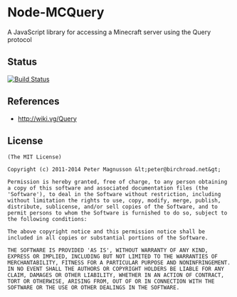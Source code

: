 # Node-MCQuery
A JavaScript library for accessing a Minecraft server using the Query protocol

## Status
[![Build Status](https://travis-ci.org/CrazedCraft/node-mcquery.svg?branch=master)](https://travis-ci.org/CrazedCraft/node-mcquery)

## References ##
* http://wiki.vg/Query



## License 


    (The MIT License)
    
    Copyright (c) 2011-2014 Peter Magnusson &lt;peter@birchroad.net&gt;
    
    Permission is hereby granted, free of charge, to any person obtaining
    a copy of this software and associated documentation files (the
    'Software'), to deal in the Software without restriction, including
    without limitation the rights to use, copy, modify, merge, publish,
    distribute, sublicense, and/or sell copies of the Software, and to
    permit persons to whom the Software is furnished to do so, subject to
    the following conditions:
    
    The above copyright notice and this permission notice shall be
    included in all copies or substantial portions of the Software.
    
    THE SOFTWARE IS PROVIDED 'AS IS', WITHOUT WARRANTY OF ANY KIND,
    EXPRESS OR IMPLIED, INCLUDING BUT NOT LIMITED TO THE WARRANTIES OF
    MERCHANTABILITY, FITNESS FOR A PARTICULAR PURPOSE AND NONINFRINGEMENT.
    IN NO EVENT SHALL THE AUTHORS OR COPYRIGHT HOLDERS BE LIABLE FOR ANY
    CLAIM, DAMAGES OR OTHER LIABILITY, WHETHER IN AN ACTION OF CONTRACT,
    TORT OR OTHERWISE, ARISING FROM, OUT OF OR IN CONNECTION WITH THE
    SOFTWARE OR THE USE OR OTHER DEALINGS IN THE SOFTWARE.
